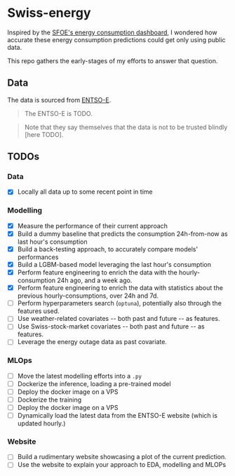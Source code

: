 # Swiss-energy

Inspired by the [SFOE's energy consumption dashboard](https://www.energiedashboard.admin.ch/strom/stromverbrauch), I wondered how accurate these energy consumption predictions could get only using public data.

This repo gathers the early-stages of my efforts to answer that question.

## Data

The data is sourced from [ENTSO-E](https://transparency.entsoe.eu/load-domain/r2/totalLoadR2/show?name=&defaultValue=true&viewType=TABLE&areaType=BZN&atch=false&dateTime.dateTime=08.12.2022+00:00|CET|DAY&biddingZone.values=CTY|10YCH-SWISSGRIDZ!BZN|10YCH-SWISSGRIDZ&dateTime.timezone=CET_CEST&dateTime.timezone_input=CET+(UTC+1)+/+CEST+(UTC+2)).

> The ENTSO-E is TODO.

> Note that they say themselves that the data is not to be trusted blindly [here TODO].


## TODOs

### Data
- [x] Locally all data up to some recent point in time 

### Modelling
- [x] Measure the performance of their current approach
- [x] Build a dummy baseline that predicts the consumption 24h-from-now as last hour's consumption
- [x] Build a back-testing approach, to accurately compare models' performances
- [x] Build a LGBM-based model leveraging the last hour's consumption
- [x] Perform feature engineering to enrich the data with the hourly-consumption 24h ago, and a week ago.
- [x] Perform feature engineering to enrich the data with statistics about the previous hourly-consumptions, over 24h and 7d.
- [ ] Perform hyperparameters search (`optuna`), potentially also through the features used.
- [ ] Use weather-related covariates -- both past and future -- as features.
- [ ] Use Swiss-stock-market covariates -- both past and future -- as features.
- [ ] Leverage the energy outage data as past covariate.

### MLOps

- [ ] Move the latest modelling efforts into a `.py`
- [ ] Dockerize the inference, loading a pre-trained model
- [ ] Deploy the docker image on a VPS
- [ ] Dockerize the training
- [ ] Deploy the docker image on a VPS
- [ ] Dynamically load the latest data from the ENTSO-E website (which is updated hourly.)

### Website

- [ ] Build a rudimentary website showcasing a plot of the current prediction.
- [ ] Use the website to explain your approach to EDA, modelling and MLOPs